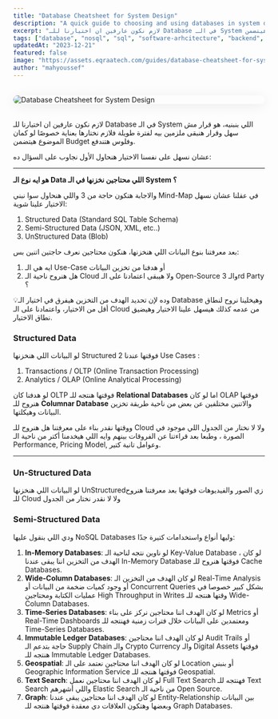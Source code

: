 ```yaml
---
title: "Database Cheatsheet for System Design"
description: "A quick guide to choosing and using databases in system design. Covers SQL vs. NoSQL, normalization, indexing, transactions, replication, sharding, and when to use each technique for scalability and performance."
excerpt: "لازم نكون عارفين ان اختيارنا للـ Database في الـ System اللي بنبنيه، هو قرار مش سهل وقرار هنبقى ملزمين بيه لفترة طويلة فلازم نختارها بعناية خصوصًا لو كمان الموضوع هيتضمن Budget وفلوس هتندفع."
tags: ["database", "nosql", "sql", "software-arhcitecture", "backend", "distributed-systems", "system-design"]
updatedAt: "2023-12-21"
featured: false
image: "https://assets.eqraatech.com/guides/database-cheatsheet-for-system-design.png"
author: "mahyoussef"
---
```


<img src="https://assets.eqraatech.com/guides/database-cheatsheet-for-system-design.png" alt="Database Cheatsheet for System Design" ondragstart="return false;" oncontextmenu="return false;" style="display: block; margin: 2rem auto; border-radius: 1rem; box-shadow: 0 4px 24px 0 rgba(0,0,0,0.08);" />

لازم نكون عارفين ان اختيارنا للـ Database في الـ System اللي بنبنيه، هو قرار مش سهل وقرار هنبقى ملزمين بيه لفترة طويلة فلازم نختارها بعناية خصوصًا لو كمان الموضوع هيتضمن Budget وفلوس هتندفع.

عشان نسهل على نفسنا الاختيار هنحاول الأول نجاوب على السؤال ده: 

---

**هو ايه نوع الـ Data اللي محتاجين نخزنها في الـ System ؟** 

والاجابة هتكون حاجة من 3 واللي هنحاول سوا نبني Mind-Map في عقلنا عشان نسهل الاختيار علينا شوية: 

1. Structured Data (Standard SQL Table Schema)
2. Semi-Structured Data (JSON, XML, etc..)
3. UnStructured Data (Blob) 

بعد معرفتنا بنوع البيانات اللي هنخزنها، هنكون محتاجين نعرف حاجتين اتنين بس:  

1. ايه هي الـ Use-Case أو هدفنا من تخزين البيانات 
2. هل هنروح ناحية الـ Cloud ولا هيبقى اعتمادنا على الـ Open-Source والـ 3rd Party ؟ 

💡وده لإن تحديد الهدف من التخزين هيفرق في اختيار الـ Database وهيخلينا نروح لنطاق أقل من الاختيار، واعتمادنا على الـ Cloud من عدمه كذلك هيسهل علينا الاختيار وهيضيق نطاق الاختيار. 

### **Structured Data**

لو البيانات اللي هنخزنها Structured فوقتها عندنا 2 Use Cases : 

1. Transactions / OLTP (Online Transaction Processing)
2. Analytics / OLAP (Online Analytical Processing)

لو هدفنا كان OLTP فوقتها هنتجه للـ **Relational Databases** اما لو كان OLAP فوقتها هنروح للـ **Columnar Database** والاتنين مختلفين عن بعض من ناحية طريقة تخزين البيانات وهيكلتها.

ووقتها نقدر بناء على معرفتنا هل هنروح للـ Cloud ولا لا نختار من الجدول اللي موجود في الصورة ، وطبعا بعد قراءتنا عن الفروقات بينهم وايه اللي هيخدمنا أكتر من ناحية الـ Performance, Pricing Model, وعوامل تانية كتير.

---

### **Un-Structured Data**

لو البيانات اللي هنخزنها UnStructuredزي الصور والفيديوهات فوقتها بعد معرفتنا هنروح للـ Cloud ولا لا نقدر نختار من الجدول

### **Semi-Structured Data**

ودي اللي بنقول عليها NoSQL Databases وليها أنواع واستخدامات كتيرة جدًا:  

 1. **In-Memory Databases**: لو ناوين نتجه لناحية الـ Key-Value Database ، لو كان الهدف من التخزين اننا يبقى عندنا In-Memory Database فوقتها هنروح للـ Cache Databases.
2. **Wide-Column Databases**: لو كان الهدف من التخزين الـ Real-Time Analysis أو وجود كميات ضخمة من البيانات أو Concurrent Queries بشكل كبير خصوصا في عمليات الكتابة ومحتاجين High Throughput in Writes وقتها هنتجه للـ Wide-Column Databases.
3. **Time-Series Databases**: لو كان الهدف اننا محتاجين نركز على بناء Metrics أو Real-Time Dashboards ومعتمدين على البيانات خلال فترات زمنية فهنتجه للـ Time-Series Databases.
4. **Immutable Ledger Databases**: لو كان الهدف اننا محتاجين Audit Trails أو حاجة بتدعم الـ Supply Chain والـ Crypto Currency والـ Digital Assets فوقتها هنتجه للـ Immutable Ledger Databases.
5. **Geospatial**: لو كان الهدف اننا محتاجين نعتمد على الـ Location أو بنبني  Geographic Information Service فوقتها هنتجه للـ Geospatial.
6. **Text Search**: لو كان الهدف اننا محتاجين نعمل Full Text Search فهنتجه للـ Text Search واللي أشهرهم Elastic Search من ناحية الـ Open Source.
7. **Graph**: لو كان الهدف اننا محتاجين يبقى عندنا Entity-Relationship بين البيانات وبعضها وهتكون العلاقات دي معقدة فوقتها هنتجه للـ Graph Databases.
